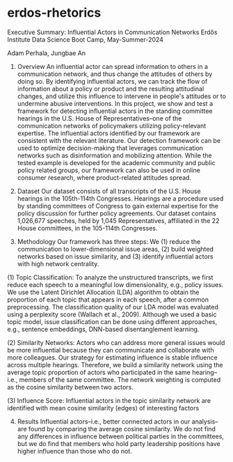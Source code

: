 # erdos-rhetorics

Executive Summary: Influential Actors in Communication Networks
Erdős Institute Data Science Boot Camp, May-Summer-2024

Adam Perhala, Jungbae An

1. Overview
An influential actor can spread information to others in a communication network, and thus change the attitudes of others by doing so. By identifying influential actors, we can track the flow of information about a policy or product and the resulting attitudinal changes, and utilize this influence to intervene in people's attitudes or to undermine abusive interventions. 
In this project, we show and test a framework for detecting influential actors in the standing committee hearings in the U.S. House of Representatives–one of the communication networks of policymakers utilizing policy-relevant expertise. The influential actors identified by our framework are consistent with the relevant literature. 
Our detection framework can be used to optimize decision-making that leverages communication networks such as disinformation and mobilizing attention. While the tested example is developed for the academic community and public policy related groups, our framework can also be used in online consumer research, where product-related attitudes spread.

2. Dataset
Our dataset consists of all transcripts of the U.S. House hearings in the 105th-114th Congresses. Hearings are a procedure used by standing committees of Congress to gain external expertise for the policy discussion for further policy agreements. Our dataset contains 1,026,677 speeches, held by 1,045 Representatives, affiliated in the 22 House committees, in the 105-114th Congresses.

3. Methodology
Our framework has three steps: We (1) reduce the communication to lower-dimensional issue areas, (2) build weighted networks based on issue similarity, and (3) identify influential actors with high network centrality. 

  (1) Topic Classification: To analyze the unstructured transcripts, we first reduce each speech to a meaningful low dimensionality, e.g., policy issues. We use the Latent Dirichlet Allocation (LDA) algorithm to obtain the proportion of each topic that appears in each speech, after a common preprocessing.
  The classification quality of our LDA model was evaluated using a perplexity score (Wallach et al., 2009). Although we used a basic topic model, issue classification can be done using different approaches, e.g., sentence embeddings, DNN-based disentanglement learning.
  
  (2) Similarity Networks: Actors who can address more general issues would be more influential because they can communicate and collaborate with more colleagues. Our strategy for estimating influence is stable influence across multiple hearings. Therefore, we build a similarity network using the average topic proportion of actors who participated in the same hearing–i.e., members of the same committee. The network weighting is computed as the cosine similarity between two actors. 
  
  (3) Influence Score: Influential actors in the topic similarity network are identified with mean cosine similarity (edges) of interesting factors

4. Results
Influential actors–i.e., better connected actors in our analysis–are found by comparing the average cosine similarity. We do not find any differences in influence between political parties in the committees, but we do find that members who hold party leadership positions have higher influence than those who do not. 

